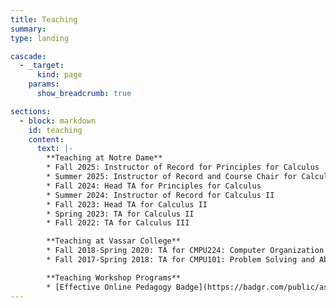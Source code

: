 ```yaml
---
title: Teaching
summary: 
type: landing

cascade:
  - _target:
      kind: page
    params:
      show_breadcrumb: true

sections:
  - block: markdown
    id: teaching
    content:
      text: |-
        **Teaching at Notre Dame**
        * Fall 2025: Instructor of Record for Principles for Calculus  
        * Summer 2025: Instructor of Record and Course Chair for Calculus II  
        * Fall 2024: Head TA for Principles for Calculus  
        * Summer 2024: Instructor of Record for Calculus II  
        * Fall 2023: Head TA for Calculus II  
        * Spring 2023: TA for Calculus II  
        * Fall 2022: TA for Calculus III  

        **Teaching at Vassar College**
        * Fall 2018-Spring 2020: TA for CMPU224: Computer Organization  
        * Fall 2017-Spring 2018: TA for CMPU101: Problem Solving and Abstraction

        **Teaching Workshop Programs**
        * [Effective Online Pedagogy Badge](https://badgr.com/public/assertions/I0ONbapmSqCJANzgxEgjiQ?identity__email=kellmana%40nd.edu) 
---
```

